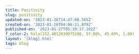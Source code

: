 ```yaml
---
title: Positivity
slug: positivity
updated-on: '2023-01-26T14:47:08.565Z'
created-on: '2023-01-26T04:06:21.879Z'
published-on: '2023-01-27T05:10:17.102Z'
f_color-2: hsla(152.4812030075188, 57.08%, 45.69%, 1.00)
layout: '[blog].html'
tags: blog
---
```



